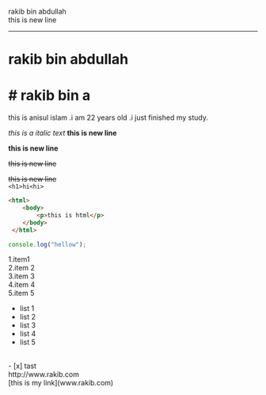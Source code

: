 <!-- markdown tutorial -->
rakib bin abdullah  
this is new line
___
# rakib bin abdullah
# # rakib bin a

<p>this is anisul islam .i am 22 years old .i just finished my study.</p>
<i>this is a italic text</i>
<b>this is new line</b>  

__this is new line__   

<del>this is new line </del>


~~this is new line~~  
`<h1>hi<hi>`  
```html
<html>
    <body>
        <p>this is html</p>
    </body>
 </html>
```
```javascript
console.log("hellow");
```
1.item1    
2.item 2  
3.item 3  
4.item 4  
5.item 5<br>

- list 1
- list 2
- list 3
- list 4
- list 5
<br>
- [x] tast
<br>
http://www.rakib.com <br>
[this is my link](www.rakib.com)
